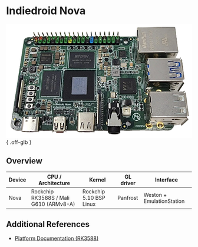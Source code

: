 # Indiedroid Nova

![](../../_inc/images/devices/indiedroid-nova.png){ .off-glb }

## Overview

| Device | CPU / Architecture | Kernel | GL driver | Interface |
| -- | -- | -- | -- | -- |
| Nova | Rockchip RK3588S / Mali G610 (ARMv8-A) | Rockchip 5.10 BSP Linux | Panfrost | Weston + EmulationStation |

## Additional References

- [Platform Documentation (RK3588)](https://github.com/JustEnoughLinuxOS/distribution/blob/main/documentation/PER_DEVICE_DOCUMENTATION/RK3588)